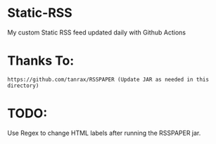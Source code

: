 # Static-RSS
My custom Static RSS feed updated daily with Github Actions

# Thanks To:
```
https://github.com/tanrax/RSSPAPER (Update JAR as needed in this directory)
```

# TODO:
Use Regex to change HTML labels after running the RSSPAPER jar.
